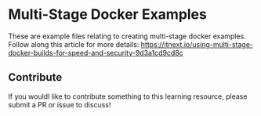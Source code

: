 # Multi-Stage Docker Examples
These are example files relating to creating multi-stage docker examples.
Follow along this article for more details: https://itnext.io/using-multi-stage-docker-builds-for-speed-and-security-9d3a1cd9cd8c


## Contribute
If you wouldl like to contribute something to this learning resource, please submit a PR or issue to discuss! 
